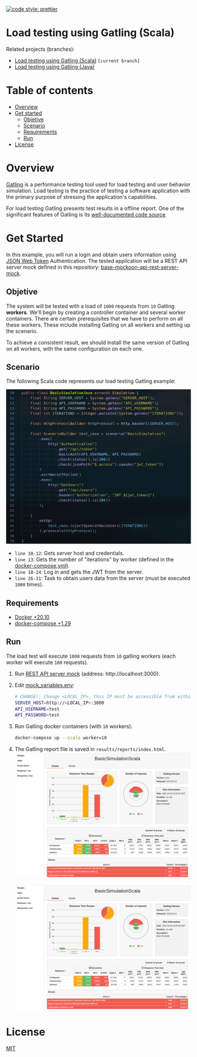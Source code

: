 [![code style: prettier](https://img.shields.io/badge/code_style-prettier-ff69b4.svg?style=flat-square)](https://github.com/prettier/prettier)

# Load testing using Gatling (Scala)

Related projects (branches):
- [Load testing using Gatling (Scala)](https://github.com/eccanto/base-gatling-performance-testing/tree/feature/load-testing-scala) `[current branch]`
- [Load testing using Gatling (Java)](https://github.com/eccanto/base-gatling-performance-testing/tree/feature/load-testing-java)

# Table of contents

* [Overview](#overview)
* [Get started](#get-started)
  * [Objetive](#objetive)
  * [Scenario](#scenario)
  * [Requirements](#requirements)
  * [Run](#run)
* [License](#license)

# Overview

[Gatling](https://github.com/gatling/gatling) is a performance testing tool used for load testing and user behavior
simulation. Load testing is the practice of testing a software application with the primary purpose of stressing the
application's capabilities.

For load testing Gatling presents test results in a offline report. One of the significant features of Gatling is its
[well-documented code source](https://gatling.io/docs/gatling/).

# Get Started

In this example, you will run a login and obtain users information using
[JSON Web Token](https://www.rfc-editor.org/rfc/rfc7519) Authentication. The tested application will be a REST API
server mock defined in this repository:
[base-mockoon-api-rest-server-mock](https://raw.githubusercontent.com/eccanto/base-mockoon-api-rest-server-mock).

## Objetive

The system will be tested with a load of `1000` requests from `10` Gatling **workers**. We'll begin by creating a
controller container and several worker containers. There are certain prerequisites that we have to perform on all
these workers. These include installing Gatling on all workers and setting up the scenario.

To achieve a consistent result, we should install the same version of Gatling on all workers, with the same
configuration on each one.

## Scenario

The following Scala code represents our load testing Gatling example:

![Gatling Code](documentation/images/gatling_code.png)

- `line 10-12`: Gets server host and credentials.
- `line 13`: Gets the number of "iterations" by worker (defined in the [docker-compose.yml](./docker-compose.yml)).
- `line 18-24`: Log in and gets the JWT from the server.
- `line 26-31`: Task to obtain users data from the server (must be executed `1000` times).

## Requirements

- [Docker +20.10](https://docs.docker.com/engine/install/ubuntu/)
- [docker-compose +1.29](https://docs.docker.com/desktop/install/linux-install/)

## Run

The load test will execute `1000` requests from `10` gatling workers (each worker will execute `100` requests).

1. Run [REST API server mock](https://github.com/eccanto/base-mockoon-api-rest-server-mock) (address: http://localhost:3000).
2. Edit [mock_variables.env](./mock_variables.env):
    ```bash
    # CHANGE!: Change <LOCAL_IP>, this IP must be accessible from within a gatling containers.
    SERVER_HOST=http://<LOCAL_IP>:3000
    API_USERNAME=test
    API_PASSWORD=test
    ```
3. Run Gatling docker containers (with `10` workers):
    ```bash
    docker-compose up --scale worker=10
    ```
4. The Gatling report file is saved in `results/reports/index.html`.
    ![Gatling Report](documentation/images/gatling_report.png)

    [![Gatling Report](documentation/images/gatling_report.png)](./sample/reports/index.html)

# License

[MIT](./LICENSE)
